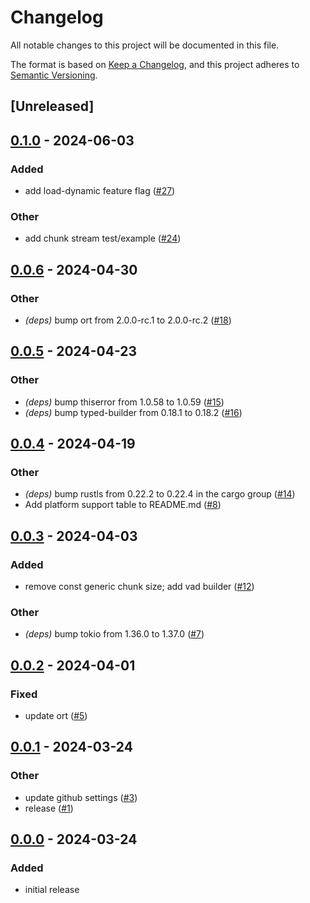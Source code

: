 # Changelog

All notable changes to this project will be documented in this file.

The format is based on [Keep a Changelog](https://keepachangelog.com/en/1.0.0/), and this project adheres to [Semantic Versioning](https://semver.org/spec/v2.0.0.html).

## [Unreleased]

## [0.1.0](https://github.com/nkeenan38/voice_activity_detector/compare/v0.0.6...v0.1.0) - 2024-06-03

### Added

- add load-dynamic feature flag ([#27](https://github.com/nkeenan38/voice_activity_detector/pull/27))

### Other

- add chunk stream test/example ([#24](https://github.com/nkeenan38/voice_activity_detector/pull/24))

## [0.0.6](https://github.com/nkeenan38/voice_activity_detector/compare/v0.0.5...v0.0.6) - 2024-04-30

### Other

- _(deps)_ bump ort from 2.0.0-rc.1 to 2.0.0-rc.2 ([#18](https://github.com/nkeenan38/voice_activity_detector/pull/18))

## [0.0.5](https://github.com/nkeenan38/voice_activity_detector/compare/v0.0.4...v0.0.5) - 2024-04-23

### Other

- _(deps)_ bump thiserror from 1.0.58 to 1.0.59 ([#15](https://github.com/nkeenan38/voice_activity_detector/pull/15))
- _(deps)_ bump typed-builder from 0.18.1 to 0.18.2 ([#16](https://github.com/nkeenan38/voice_activity_detector/pull/16))

## [0.0.4](https://github.com/nkeenan38/voice_activity_detector/compare/v0.0.3...v0.0.4) - 2024-04-19

### Other

- _(deps)_ bump rustls from 0.22.2 to 0.22.4 in the cargo group ([#14](https://github.com/nkeenan38/voice_activity_detector/pull/14))
- Add platform support table to README.md ([#8](https://github.com/nkeenan38/voice_activity_detector/pull/8))

## [0.0.3](https://github.com/nkeenan38/voice_activity_detector/compare/v0.0.2...v0.0.3) - 2024-04-03

### Added

- remove const generic chunk size; add vad builder ([#12](https://github.com/nkeenan38/voice_activity_detector/pull/12))

### Other

- _(deps)_ bump tokio from 1.36.0 to 1.37.0 ([#7](https://github.com/nkeenan38/voice_activity_detector/pull/7))

## [0.0.2](https://github.com/nkeenan38/voice_activity_detector/compare/v0.0.1...v0.0.2) - 2024-04-01

### Fixed

- update ort ([#5](https://github.com/nkeenan38/voice_activity_detector/pull/5))

## [0.0.1](https://github.com/nkeenan38/voice_activity_detector/compare/v0.0.0...v0.0.1) - 2024-03-24

### Other

- update github settings ([#3](https://github.com/nkeenan38/voice_activity_detector/pull/3))
- release ([#1](https://github.com/nkeenan38/voice_activity_detector/pull/1))

## [0.0.0](https://github.com/nkeenan38/voice_activity_detector/releases/tag/v0.0.0) - 2024-03-24

### Added

- initial release
